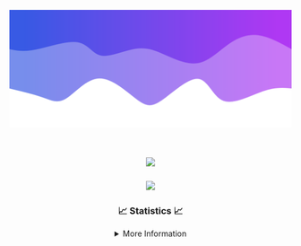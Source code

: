 ![Header](./IMG_4001.png)
<div align="center">

<h1 align="center">
  <a href="https://git.io/typing-svg">
    <img src="https://readme-typing-svg.herokuapp.com/?lines=Welcome+to+my+profile!+👋;JavaScript+developer.;&center=true&size=25">
  </a>
</h1>

<p align="center">
  <img src="https://lanyard.cnrad.dev/api/624702585596805130" />
</p>

### 📈 Statistics 📈
<details>
    <summary>More Information</summary>
    <br/>

<!--START_SECTION:waka-->
![Code Time](http://img.shields.io/badge/Code%20Time-205%20hrs%2047%20mins-blue)

![Profile Views](http://img.shields.io/badge/Profile%20Views-0-blue)

**🐱 My GitHub Data** 

> 📦 2.6 kB Used in GitHub's Storage 
 > 
> 🚫 Not Opted to Hire
 > 
> 📜 5 Public Repositories 
 > 
> 🔑 1 Private Repositories 
 > 
**I'm an Early 🐤** 

```text
🌞 Morning                375 commits         ███████░░░░░░░░░░░░░░░░░░   29.14 % 
🌆 Daytime                437 commits         ████████░░░░░░░░░░░░░░░░░   33.95 % 
🌃 Evening                429 commits         ████████░░░░░░░░░░░░░░░░░   33.33 % 
🌙 Night                  46 commits          █░░░░░░░░░░░░░░░░░░░░░░░░   03.57 % 
```
📅 **I'm Most Productive on Wednesday** 

```text
Monday                   158 commits         ███░░░░░░░░░░░░░░░░░░░░░░   12.28 % 
Tuesday                  167 commits         ███░░░░░░░░░░░░░░░░░░░░░░   12.98 % 
Wednesday                302 commits         ██████░░░░░░░░░░░░░░░░░░░   23.47 % 
Thursday                 282 commits         █████░░░░░░░░░░░░░░░░░░░░   21.91 % 
Friday                   141 commits         ███░░░░░░░░░░░░░░░░░░░░░░   10.96 % 
Saturday                 111 commits         ██░░░░░░░░░░░░░░░░░░░░░░░   08.62 % 
Sunday                   126 commits         ██░░░░░░░░░░░░░░░░░░░░░░░   09.79 % 
```


📊 **This Week I Spent My Time On** 

```text
🕑︎ Time Zone: America/New_York

💬 Programming Languages: 
Java                     24 hrs 21 mins      ████████████████████████░   94.17 % 
XML                      50 mins             █░░░░░░░░░░░░░░░░░░░░░░░░   03.25 % 
Kotlin                   31 mins             █░░░░░░░░░░░░░░░░░░░░░░░░   02.03 % 
YAML                     8 mins              ░░░░░░░░░░░░░░░░░░░░░░░░░   00.52 % 
GitIgnore file           0 secs              ░░░░░░░░░░░░░░░░░░░░░░░░░   00.01 % 

🔥 Editors: 
IntelliJ                 25 hrs 51 mins      █████████████████████████   100.00 % 

🐱‍💻 Projects: 
Mercury                  11 hrs 59 mins      ████████████░░░░░░░░░░░░░   46.38 % 
hcf                      6 hrs 29 mins       ██████░░░░░░░░░░░░░░░░░░░   25.08 % 
Sodium                   2 hrs 48 mins       ███░░░░░░░░░░░░░░░░░░░░░░   10.88 % 
Sacred Network           1 hr 48 mins        ██░░░░░░░░░░░░░░░░░░░░░░░   07.01 % 
Cobalt                   1 hr 17 mins        █░░░░░░░░░░░░░░░░░░░░░░░░   05.00 % 

💻 Operating System: 
Windows                  25 hrs 51 mins      █████████████████████████   100.00 % 
```

**I Mostly Code in Java** 

```text
Java                     25 repos            ██████████████████████░░░   89.29 % 
JavaScript               2 repos             ██░░░░░░░░░░░░░░░░░░░░░░░   07.14 % 
C++                      1 repo              █░░░░░░░░░░░░░░░░░░░░░░░░   03.57 % 
```



**Timeline**

![Lines of Code chart](https://raw.githubusercontent.com/DevDipin/DevDipin/main/assets/bar_graph.png)


 Last Updated on 02/04/2024 09:11:12 UTC
<!--END_SECTION:waka-->

![Footer](./IMG_4002.png)